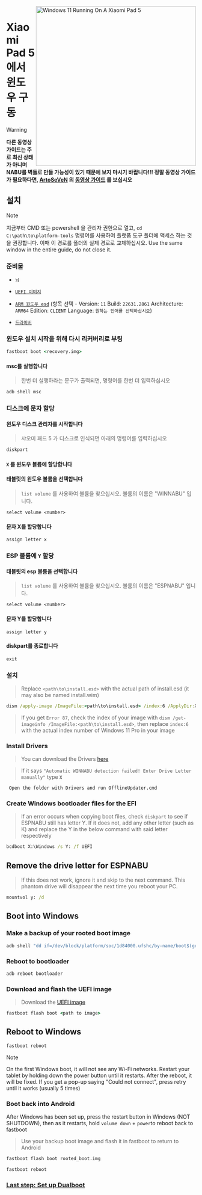 <img align="right" src="https://raw.githubusercontent.com/erdilS/Port-Windows-11-Xiaomi-Pad-5/main/nabu.png" width="425" alt="Windows 11 Running On A Xiaomi Pad 5">


# Xiaomi Pad 5 에서 윈도우 구동
> [!WARNING]
> **다른 동영상 가이드는 주로 최신 상태가 아니며 NABU를 벽돌로 만들 가능성이 있기 때문에 보지 마시기 바랍니다!!! 정말 동영상 가이드가 필요하다면, [ArtoSeVeN](https://www.youtube.com/channel/UCYjwfxlYlJ7Nnzv01oszQvA) 의 [동영상 가이드](https://youtu.be/BbgTbTGbXYg) 를 보십시오**

## 설치
> [!NOTE]
> 지금부터 CMD 또는 powershell 을 관리자 권한으로 열고, `cd C:\path\to\platform-tools` 명령어를 사용하여 플랫폼 도구 폴더에 액세스 하는 것을 권장합니다. 이때 이 경로를 폴더의 실제 경로로 교체하십시오.
> Use the same window in the entire guide, do not close it.

### 준비물
- ```뇌```

- [```UEFI 이미지```](https://github.com/erdilS/Port-Windows-11-Xiaomi-Pad-5/releases/download/UEFI/uefi-v3.img)
  
- [```ARM 윈도우 esd```](https://worproject.com/esd) (항목 선택 - Version:  ```11``` Build:  ```22631.2861``` Architecture:  ```ARM64``` Edition:  ```CLIENT``` Language:  ```원하는 언어를 선택하십시오```)
    
- [```드라이버```](https://github.com/map220v/MiPad5-Drivers/releases/latest)

### 윈도우 설치 시작을 위해 다시 리커버리로 부팅

```cmd
fastboot boot <recovery.img>
```

#### msc를 실행합니다

> 한번 더 실행하라는 문구가 출력되면, 명령어를 한번 더 입력하십시오

```cmd
adb shell msc
```
### 디스크에 문자 할당
  

#### 윈도우 디스크 관리자를 시작합니다

> 샤오미 패드 5 가 디스크로 인식되면 아래의 명령어를 입력하십시오

```cmd
diskpart
```


#### `X` 를 윈도우 볼륨에 할당합니다

#### 태블릿의 윈도우 볼륨을 선택합니다
> `list volume` 를 사용하여 볼륨을 찾으십시오. 볼륨의 이름은 "WINNABU" 입니다.

```diskpart
select volume <number>
```

#### 문자 X를 할당합니다
```diskpart
assign letter x
```

### ESP 볼륨에 `Y` 할당

#### 태블릿의 esp 볼륨을 선택합니다
> `list volume` 를 사용하여 볼륨을 찾으십시오. 볼륨의 이름은 "ESPNABU" 입니다.

```diskpart
select volume <number>
```

#### 문자 Y를 할당합니다

```diskpart
assign letter y
```

#### diskpart를 종료합니다
```diskpart
exit
```

  
  

### 설치

> Replace `<path\to\install.esd>` with the actual path of install.esd (it may also be named install.wim)

```cmd
dism /apply-image /ImageFile:<path\to\install.esd> /index:6 /ApplyDir:X:\
```

> If you get `Error 87`, check the index of your image with `dism /get-imageinfo /ImageFile:<path\to\install.esd>`, then replace `index:6` with the actual index number of Windows 11 Pro in your image


### Install Drivers

> You can download the Drivers [here](https://github.com/map220v/MiPad5-Drivers/releases/latest)

> If it says `"Automatic WINNABU detection failed! Enter Drive Letter manually"` type **`X`**

```cmd
 Open the folder with Drivers and run OfflineUpdater.cmd
```

### Create Windows bootloader files for the EFI
> If an error occurs when copying boot files, check `diskpart` to see if ESPNABU still has letter Y. If it does not, add any other letter (such as K) and replace the Y in the below command with said letter respectively
```cmd
bcdboot X:\Windows /s Y: /f UEFI
```

## Remove the drive letter for ESPNABU
> If this does not work, ignore it and skip to the next command. This phantom drive will disappear the next time you reboot your PC.
```cmd
mountvol y: /d
```


## Boot into Windows

### Make a backup of your rooted boot image

```cmd
adb shell "dd if=/dev/block/platform/soc/1d84000.ufshc/by-name/boot$(getprop ro.boot.slot_suffix) of=/tmp/rooted_boot.img" && adb pull /tmp/rooted_boot.img
```

### Reboot to bootloader 

```cmd
adb reboot bootloader
```

### Download and flash the UEFI image
> Download the [UEFI image](https://github.com/erdilS/Port-Windows-11-Xiaomi-Pad-5/releases/download/UEFI/uefi-v3.img)

```cmd
fastboot flash boot <path to image>
```

## Reboot to Windows
```cmd
fastboot reboot
```

> [!NOTE]
> On the first Windows boot, it will not see any Wi-Fi networks. Restart your tablet by holding down the power button until it restarts. After the reboot, it will be fixed. If you get a pop-up saying "Could not connect", press retry until it works (usually 5 times)

### Boot back into Android
After Windows has been set up, press the restart button in Windows (NOT SHUTDOWN), then as it restarts, hold `volume down` + `power`to reboot back to fastboot
> Use your backup boot image and flash it in fastboot to return to Android

```cmd
fastboot flash boot rooted_boot.img
```

```cmd
fastboot reboot
```

### [Last step: Set up Dualboot](dualboot-en.md)
